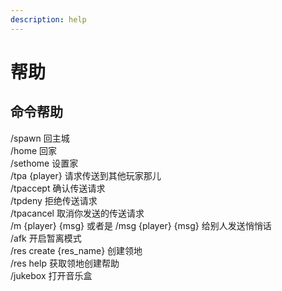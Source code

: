 ```yaml
---
description: help
---
```


# 帮助

## 命令帮助

/spawn 回主城  
/home 回家  
/sethome 设置家  
/tpa {player} 请求传送到其他玩家那儿  
/tpaccept 确认传送请求  
/tpdeny 拒绝传送请求  
/tpacancel 取消你发送的传送请求  
/m {player} {msg} 或者是 /msg {player} {msg} 给别人发送悄悄话  
/afk 开启暂离模式  
/res create {res\_name} 创建领地  
/res help 获取领地创建帮助  
/jukebox 打开音乐盒

